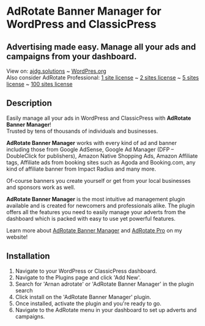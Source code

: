 # AdRotate Banner Manager for WordPress and ClassicPress
## Advertising made easy. Manage all your ads and campaigns from your dashboard.

View on: [ajdg.solutions](https://ajdg.solutions/product/adrotate-banner-manager/) ~ [WordPres.org](https://wordpress.org/plugins/adrotate/) \
Also consider AdRotate Professional: [1 site license](https://ajdg.solutions/product/adrotate-pro-single/) ~ [2 sites license](https://ajdg.solutions/product/adrotate-pro-duo/) ~ [5 sites license](https://ajdg.solutions/product/adrotate-pro-multi/) ~ [100 sites license](https://ajdg.solutions/product/adrotate-pro-developer/)

## Description
Easily manage all your ads in WordPress and ClassicPress with **AdRotate Banner Manager**! \
Trusted by tens of thousands of individuals and businesses.

**AdRotate Banner Manager** works with every kind of ad and banner including those from Google AdSense, Google Ad Manager (DFP – DoubleClick for publishers), Amazon Native Shopping Ads, Amazon Affiliate tags, Affiliate ads from booking sites such as Agoda and Booking.com, any kind of affiliate banner from Impact Radius and many more. 

Of-course banners you create yourself or get from your local businesses and sponsors work as well.

**AdRotate Banner Manager** is the most intuitive ad management plugin available and is created for newcomers and professionals alike. The plugin offers all the features you need to easily manage your adverts from the dashboard which is packed with easy to use yet powerful features.

Learn more about [AdRotate Banner Manager](https://ajdg.solutions/product/adrotate-banner-manager/) and [AdRotate Pro](https://ajdg.solutions/product/adrotate-pro-single/) on my website!

## Installation
1. Navigate to your WordPress or ClassicPress dashboard.
2. Navigate to the Plugins page and click 'Add New'.
3. Search for 'Arnan adrotate' or 'AdRotate Banner Manager' in the plugin search
4. Click install on the 'AdRotate Banner Manager' plugin.
5. Once installed, activate the plugin and you're ready to go.
6. Navigate to the AdRotate menu in your dashboard to set up adverts and campaigns.
